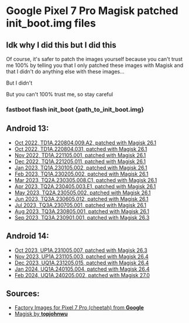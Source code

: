 # Google Pixel 7 Pro Magisk patched init_boot.img files

## Idk why I did this but I did this
Of course, it's safer to patch the images yourself because you can't trust me 100% by telling you that I only patched these images with Magisk and that I didn't do anything else with these images...

But I didn't

But you can't 100% trust me, so stay careful

### fastboot flash init_boot {path_to_init_boot.img}


## Android 13:

- [Oct 2022, TD1A.220804.009.A2, patched with Magisk 26.1](https://github.com/Traaanaelle/P7P_Magisk_init_boot/raw/main/22_10_TD1A.220804.009.A2_26100.img)
- [Oct 2022, TD1A.220804.031, patched with Magisk 26.1](https://github.com/Traaanaelle/P7P_Magisk_init_boot/raw/main/22_10_TD1A.220804.031_26100.img)
- [Nov 2022, TD1A.221105.001, patched with Magisk 26.1](https://github.com/Traaanaelle/P7P_Magisk_init_boot/raw/main/22_11_TD1A.221105.001_26100.img)
- [Dec 2022, TQ1A.221205.011, patched with Magisk 26.1](https://github.com/Traaanaelle/P7P_Magisk_init_boot/raw/main/22_12_TQ1A.221205.011_26100.img)
- [Jan 2023, TQ1A.230105.002, patched with Magisk 26.1](https://github.com/Traaanaelle/P7P_Magisk_init_boot/raw/main/23_01_TQ1A.230105.002_26100.img)
- [Feb 2023, TQ1A.230205.002, patched with Magisk 26.1](https://github.com/Traaanaelle/P7P_Magisk_init_boot/raw/main/23_02_TQ1A.230205.002_26100.img)
- [Mar 2023, TQ2A.230305.008.C1, patched with Magisk 26.1](https://github.com/Traaanaelle/P7P_Magisk_init_boot/raw/main/23_03_TQ2A.230305.008.C1_26100.img)
- [Apr 2023, TQ2A.230405.003.E1, patched with Magisk 26.1](https://github.com/Traaanaelle/P7P_Magisk_init_boot/raw/main/23_04_TQ2A.230405.003.E1_26100.img)
- [May 2023, TQ2A.230505.002, patched with Magisk 26.1](https://github.com/Traaanaelle/P7P_Magisk_init_boot/raw/main/23_05_TQ2A.230505.002_26100.img)
- [Jun 2023, TQ3A.230605.012, patched with Magisk 26.1](https://github.com/Traaanaelle/P7P_Magisk_init_boot/raw/main/23_06_TQ3A.230605.012_26100.img)
- [Jul 2023, TQ3A.230705.001, patched with Magisk 26.1](https://github.com/Traaanaelle/P7P_Magisk_init_boot/raw/main/23_07_TQ3A.230705.001_26100.img)
- [Aug 2023, TQ3A.230805.001, patched with Magisk 26.1](https://github.com/Traaanaelle/P7P_Magisk_init_boot/raw/main/23_08_TQ3A.230805.001_26100.img)
- [Sep 2023, TQ3A.230901.001, patched with Magisk 26.3](https://github.com/Traaanaelle/P7P_Magisk_init_boot/raw/main/23_09_TQ3A.230901.001_26300.img)


## Android 14:

- [Oct 2023, UP1A.231005.007, patched with Magisk 26.3](https://github.com/Traaanaelle/P7P_Magisk_init_boot/raw/main/23_10_UP1A.231005.007_26300.img)
- [Nov 2023, UP1A.231105.003, patched with Magisk 26.4](https://github.com/Traaanaelle/P7P_Magisk_init_boot/raw/main/23_11_UP1A.231105.003_26400.img)
- [Dec 2023, UQ1A.231205.015, patched with Magisk 26.4](https://github.com/Traaanaelle/P7P_Magisk_init_boot/raw/main/23_12_UQ1A.231205.015_26400.img)
- [Jan 2024, UQ1A.240105.004, patched with Magisk 26.4](https://github.com/Traaanaelle/P7P_Magisk_init_boot/raw/main/24_01_UQ1A.240105.004_26400.img)
- [Feb 2024, UQ1A.240205.002, patched with Magisk 27.0](https://github.com/Traaanaelle/P7P_Magisk_init_boot/raw/main/24_02_UQ1A.240205.002_27000.img)


## Sources:

- [Factory Images for Pixel 7 Pro (cheetah) ](https://developers.google.com/android/images#cheetah)[from **Google**](https://source.android.com/docs/setup/about)
- [Magisk ](https://github.com/topjohnwu/Magisk)[by **topjohnwu**](https://github.com/topjohnwu)
